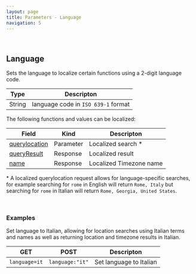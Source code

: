 ```yaml
---
layout: page
title: Parameters - Language
navigation: 5
---
```


<style>
	.inner a {
		color: royalblue;
		font-weight: bold;
	}
	.inner code {
		font-size: 100%;
	}
	.navigation li {
		padding: 0.3vh;
	}
	.sidebar {
		min-width: 300px;
	}
	.sidebar .sidebar-main {
	    height: calc(100% - 50px);
	    overflow-y: auto;
	}
	@media (max-width: 745px) {
		.sidebar .sidebar-main {
		    height: calc(100% - 320px);
		}
	}
</style>

<br>

## Language

Sets the language to localize certain functions using a 2-digit language code.

| Type | Descripton |
|---|---|
| String | language code in `ISO 639-1` format |

The following functions and values can be localized:

| Field | Kind | Descripton |
|---|---|---|
| [querylocation](/astrologico/param_location.html#querylocation) | Parameter | Localized search \* |
| [queryResult](/astrologico/res_metadata.html#location) | Response | Localized result |
| [name](/astrologico/res_metadata.html#tz) | Response | Localized Timezone name |

\* A localized querylocation request allows for language-specific searches, for example searching for `rome` in English will return `Rome, Italy` but searching for `rome` in Italian will return `Rome, Georgia, United States`.

<br>

### Examples

Set language to Italian, allowing for location searches using Italian terms and names as well as returning location and timezone results in Italian.

| GET | POST | Descripton |
|---|---|---|
| `language=it` | `language:"it"` | Set language to Italian |

<br><br><br>
